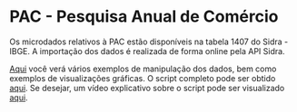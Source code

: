 # PAC - Pesquisa Anual de Comércio

Os microdados relativos à PAC estão disponíveis na tabela 1407 do Sidra - IBGE. A importação dos dados é realizada de forma online pela API Sidra.

[Aqui](https://github.com/FundacaoJoaoPinheiro/R/blob/main/Pesquisas%20do%20IBGE/PAC/pac_sidra.md) você verá vários exemplos de manipulação dos dados, bem como exemplos de 
visualizações gráficas. O script completo pode ser obtido [aqui](https://github.com/FundacaoJoaoPinheiro/R/blob/main/Pesquisas%20do%20IBGE/PAC/pac_sidra.R). Se desejar, um vídeo explicativo sobre o script pode ser visualizado [aqui](https://drive.google.com/file/d/1gGUTFHOTXXrRjVNTauuLh7gbio96wizs/view?usp=sharing).
